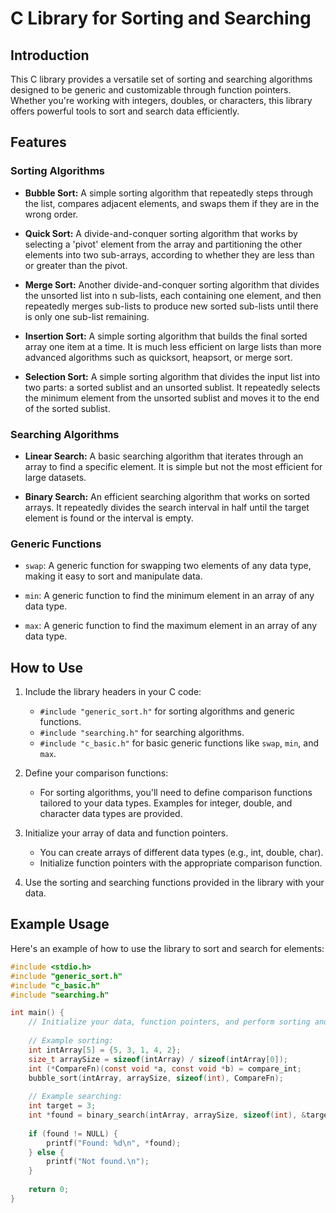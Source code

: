 # C Library for Sorting and Searching

## Introduction

This C library provides a versatile set of sorting and searching algorithms designed to be generic and customizable through function pointers. Whether you're working with integers, doubles, or characters, this library offers powerful tools to sort and search data efficiently.

## Features

### Sorting Algorithms

- **Bubble Sort:** A simple sorting algorithm that repeatedly steps through the list, compares adjacent elements, and swaps them if they are in the wrong order.
  
- **Quick Sort:** A divide-and-conquer sorting algorithm that works by selecting a 'pivot' element from the array and partitioning the other elements into two sub-arrays, according to whether they are less than or greater than the pivot.

- **Merge Sort:** Another divide-and-conquer sorting algorithm that divides the unsorted list into n sub-lists, each containing one element, and then repeatedly merges sub-lists to produce new sorted sub-lists until there is only one sub-list remaining.

- **Insertion Sort:** A simple sorting algorithm that builds the final sorted array one item at a time. It is much less efficient on large lists than more advanced algorithms such as quicksort, heapsort, or merge sort.

- **Selection Sort:** A simple sorting algorithm that divides the input list into two parts: a sorted sublist and an unsorted sublist. It repeatedly selects the minimum element from the unsorted sublist and moves it to the end of the sorted sublist.

### Searching Algorithms

- **Linear Search:** A basic searching algorithm that iterates through an array to find a specific element. It is simple but not the most efficient for large datasets.

- **Binary Search:** An efficient searching algorithm that works on sorted arrays. It repeatedly divides the search interval in half until the target element is found or the interval is empty.

### Generic Functions

- `swap`: A generic function for swapping two elements of any data type, making it easy to sort and manipulate data.

- `min`: A generic function to find the minimum element in an array of any data type.

- `max`: A generic function to find the maximum element in an array of any data type.

## How to Use

1. Include the library headers in your C code:
   - `#include "generic_sort.h"` for sorting algorithms and generic functions.
   - `#include "searching.h"` for searching algorithms.
   - `#include "c_basic.h"` for basic generic functions like `swap`, `min`, and `max`.

2. Define your comparison functions:
   - For sorting algorithms, you'll need to define comparison functions tailored to your data types. Examples for integer, double, and character data types are provided.

3. Initialize your array of data and function pointers.
   - You can create arrays of different data types (e.g., int, double, char).
   - Initialize function pointers with the appropriate comparison function.

4. Use the sorting and searching functions provided in the library with your data.

## Example Usage

Here's an example of how to use the library to sort and search for elements:

```c
#include <stdio.h>
#include "generic_sort.h"
#include "c_basic.h"
#include "searching.h"

int main() {
    // Initialize your data, function pointers, and perform sorting and searching here.
    
    // Example sorting:
    int intArray[5] = {5, 3, 1, 4, 2};
    size_t arraySize = sizeof(intArray) / sizeof(intArray[0]);
    int (*CompareFn)(const void *a, const void *b) = compare_int;
    bubble_sort(intArray, arraySize, sizeof(int), CompareFn);
    
    // Example searching:
    int target = 3;
    int *found = binary_search(intArray, arraySize, sizeof(int), &target, CompareFn);
    
    if (found != NULL) {
        printf("Found: %d\n", *found);
    } else {
        printf("Not found.\n");
    }
    
    return 0;
}
